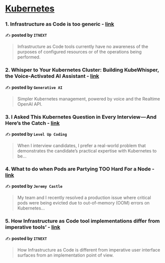 
<h1><a href=https://medium.com/tag/kubernetes/recommended target="_blank" rel="noopener noreferrer">Kubernetes</a></h1>
<h3>1. Infrastructure as Code is too generic - <a href="https://medium.com/itnext/infrastructure-as-code-is-too-generic-a3d267c5d0eb" target="_blank" rel="noopener noreferrer">link</a></h3>

✍️ **posted by `ITNEXT`**

<blockquote>Infrastructure as Code tools currently have no awareness of the purposes of configured resources or of the operations being performed.</blockquote>

<h3>2. Whisper to Your Kubernetes Cluster: Building KubeWhisper, the Voice-Activated AI Assistant - <a href="https://medium.com/generative-ai/whisper-to-your-kubernetes-cluster-building-kubewhisper-the-voice-activated-ai-assistant-9ef33c0426d2" target="_blank" rel="noopener noreferrer">link</a></h3>

✍️ **posted by `Generative AI`**

<blockquote>Simpler Kubernetes management, powered by voice and the Realtime OpenAI API.</blockquote>

<h3>3. I Asked This Kubernetes Question in Every Interview — And Here’s the Catch - <a href="https://medium.com/gitconnected/i-asked-this-kubernetes-question-in-every-interview-and-heres-the-catch-6d37cc7cb7a5" target="_blank" rel="noopener noreferrer">link</a></h3>

✍️ **posted by `Level Up Coding`**

<blockquote>When I interview candidates, I prefer a real-world problem that demonstrates the candidate’s practical expertise with Kubernetes to be…</blockquote>

<h3>4. What to do when Pods are Partying TOO Hard For a Node - <a href="https://medium.com/@jeremycastle/what-to-do-when-pods-are-partying-too-hard-for-a-node-953eb5de9f21" target="_blank" rel="noopener noreferrer">link</a></h3>

✍️ **posted by `Jeremy Castle`**

<blockquote>My team and I recently resolved a production issue where critical pods were being evicted due to out-of-memory (OOM) errors on Kubernetes…</blockquote>

<h3>5. How Infrastructure as Code tool implementations differ from imperative tools’ - <a href="https://medium.com/itnext/how-infrastructure-as-code-tool-implementations-differ-from-imperative-tools-31607c3ed37b" target="_blank" rel="noopener noreferrer">link</a></h3>

✍️ **posted by `ITNEXT`**

<blockquote>How Infrastructure as Code is different from imperative user interface surfaces from an implementation point of view.</blockquote>


